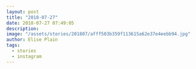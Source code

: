 ```yaml
---
layout: post
title: "2018-07-27"
date: 2018-07-27 07:49:05
description: 
image: "/assets/stories/201807/afff503b359f113615a62e37e4eebb94.jpg"
author: Elise Plain
tags: 
  - stories
  - instagram
---
```



<p></p>
